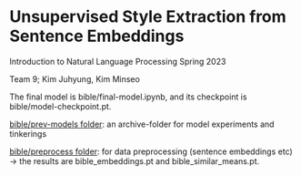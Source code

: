 # Unsupervised Style Extraction from Sentence Embeddings
Introduction to Natural Language Processing Spring 2023

Team 9; Kim Juhyung, Kim Minseo

The final model is bible/final-model.ipynb, and its checkpoint is bible/model-checkpoint.pt.

[bible/prev-models folder](https://github.com/etharthinas/styledetection/tree/3586abf73efcab0133b885c0e0bd843b5b650140/bible/prev-models): an archive-folder for model experiments and tinkerings

[bible/preprocess folder](https://github.com/etharthinas/styledetection/tree/ab4be56748cdd094493b26c36d9e3ef5a7198e09/bible/preprocess): for data preprocessing (sentence embeddings etc) -> the results are bible_embeddings.pt and bible_similar_means.pt.

